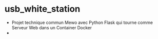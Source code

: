 # usb_white_station
- Projet technique commun Mewo avec Python Flask qui tourne comme Serveur Web dans un Container Docker
- 
